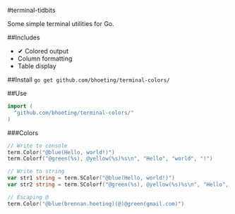 #terminal-tidbits

Some simple terminal utilities for Go.

##Includes
* ✔ Colored output
* Column formatting
* Table display

##Install
`go get github.com/bhoeting/terminal-colors/`

##Use
```go
import (
  "github.com/bhoeting/terminal-colors/"
)
```

###Colors
```go
// Write to console
term.Color("@blue(Hello, world!)")
term.Colorf("@green(%s), @yellow(%s)%s\n", "Hello", "world", "!")

// Write to string
var str1 string = term.SColor("@blue(Hello, world!)")
var str2 string = term.SColorf("@green(%s), @yellow(%s)%s\n", "Hello", "world", "!")

// Escaping @
term.Color("@blue(brennan.hoeting)(@)@green(gmail.com)")
```

